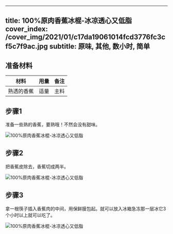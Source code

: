 
---
title: 100%原肉香蕉冰棍-冰凉透心又低脂
cover_index: /cover_img/2021/01/c17da19061014fcd3776fc3cf5c7f9ac.jpg
subtitle: 原味, 其他, 数小时, 简单
---

## 准备材料

| 材料     | 用量 | 备注|
| ------- | ----- | --- |
| 熟透的香蕉 | 适量| 主料 |

## 步骤1

准备一些熟的香蕉，要熟哦！不然会没有甜味。

![100%原肉香蕉冰棍-冰凉透心又低脂](https://i8.meishichina.com/attachment/recipe/201010/201010021442523.JPG?x-oss-process=style/p320) 

## 步骤2

把香蕉皮除去，香蕉切成两半。

![100%原肉香蕉冰棍-冰凉透心又低脂](https://i8.meishichina.com/attachment/recipe/201010/201010021443536.JPG?x-oss-process=style/p320) 

## 步骤3

拿一根筷子插入香蕉肉的中间，用保鲜膜包起。就可以放入冰箱急冻那一层冰它3个小时以上就可以吃了。

![100%原肉香蕉冰棍-冰凉透心又低脂](https://i8.meishichina.com/attachment/recipe/201010/201010021446529.JPG?x-oss-process=style/p320) 

